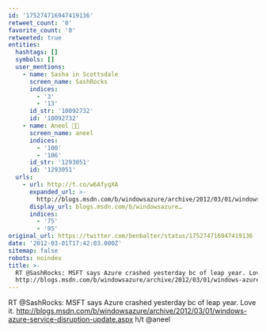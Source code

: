 ```yaml
---
id: '175274716947419136'
retweet_count: '0'
favorite_count: '0'
retweeted: true
entities:
  hashtags: []
  symbols: []
  user_mentions:
    - name: Sasha in Scottsdale
      screen_name: SashRocks
      indices:
        - '3'
        - '13'
      id_str: '10092732'
      id: '10092732'
    - name: Aneel ✊🏽
      screen_name: aneel
      indices:
        - '100'
        - '106'
      id_str: '1293051'
      id: '1293051'
  urls:
    - url: http://t.co/w6AfyqXA
      expanded_url: >-
        http://blogs.msdn.com/b/windowsazure/archive/2012/03/01/windows-azure-service-disruption-update.aspx
      display_url: blogs.msdn.com/b/windowsazure…
      indices:
        - '75'
        - '95'
original_url: https://twitter.com/benbalter/status/175274716947419136
date: '2012-03-01T17:42:03.000Z'
sitemap: false
robots: noindex
title: >-
  RT @SashRocks: MSFT says Azure crashed yesterday bc of leap year. Love it.
  http://blogs.msdn.com/b/windowsazure/archive/2012/03/01/windows-azure-service-disruption-update.aspx…
---
```


RT @SashRocks: MSFT says Azure crashed yesterday bc of leap year. Love it. http://blogs.msdn.com/b/windowsazure/archive/2012/03/01/windows-azure-service-disruption-update.aspx h/t @aneel